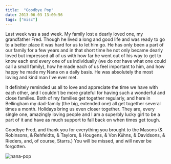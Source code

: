 ```yaml
---
title:  "Goodbye Pop"
date: 2013-06-03 13:00:56
tags: ["misc"]
---
```


Last week was a sad week. My family lost a dearly loved one, my grandfather Fred. Though he lived a long and good life and was ready to go to a better place it was hard for us to let him go. He has only been a part of our family for a few years and in that short time he not only became dearly loved but impressed all of us with how far he went out of his way to get to know each end every one of us individually (we do _not_ have what one could call a small family), how he made each of us feel important to him, and how happy he made my Nana on a daily basis. He was absolutely the most loving and kind man I've ever met.

It definitely reminded us all to love and appreciate the time we have with each other, and I couldn't be more grateful for having such a wonderful and close families. Both of my families get together regularly, and here in Bellingham my dad-family (the big, extended one) all get together several times a month. Holidays bring us even closer together. They are, every single one, amazingly loving people and I am a superbly lucky girl to be a part of it and have as much support to fall back on when times get tough.

Goodbye Fred, and thank you for everything you brought to the Masons (& Robinsons, & Rehfeldts, & Taylors, & Hougens, & Von K<span style="font-family: Liberation Serif,serif;">ü</span>hns, & Davidsons, & Rieders, and, of course, Starrs.) You will be missed, and will never be forgotten.

![nana-pop](/uploads/2013/06/nana-pop.jpg)
